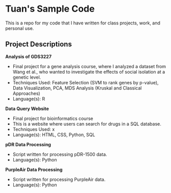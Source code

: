 # Tuan's Sample Code #
This is a repo for my code that I have written for class projects, work, and personal use.

## Project Descriptions ##
**Analysis of GDS3227**
- Final project for a gene analysis course, where I analyzed a dataset from Wang et al., who wanted to investigate the effects of social isolation at a genetic level.
- Techniques Used: Feature Selection (SVM to rank genes by p-value), Data Visualization, PCA, MDS Analysis (Kruskal and Classical Approaches)
- Language(s): R

**Data Query Website**
- Final project for bioinformatics course
- This is a website where users can search for drugs in a SQL database.
- Techniques Used: x
- Language(s): HTML, CSS, Python, SQL

**pDR Data Processing**
- Script written for processing pDR-1500 data.
- Language(s): Python

**PurpleAir Data Processing**
- Script written for processing PurpleAir data.
- Language(s): Python
